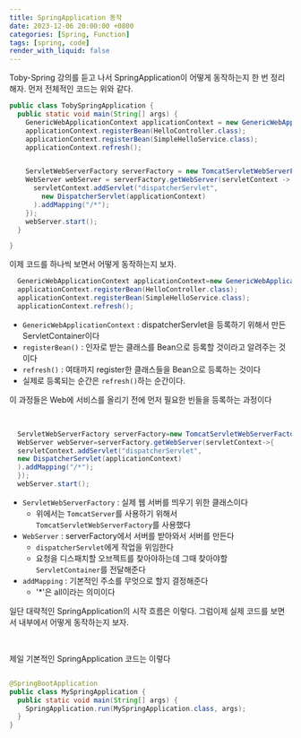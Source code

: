 ```yaml
---
title: SpringApplication 동작
date: 2023-12-06 20:00:00 +0800
categories: [Spring, Function]
tags: [spring, code]
render_with_liquid: false
---
```


Toby-Spring 강의를 듣고 나서 SpringApplication이 어떻게 동작하는지 한 번 정리해자.
먼저 전체적인 코드는 위와 같다.

```java
public class TobySpringApplication {
  public static void main(String[] args) {
    GenericWebApplicationContext applicationContext = new GenericWebApplicationContext();
    applicationContext.registerBean(HelloController.class);
    applicationContext.registerBean(SimpleHelloService.class);
    applicationContext.refresh();


    ServletWebServerFactory serverFactory = new TomcatServletWebServerFactory();
    WebServer webServer = serverFactory.getWebServer(servletContext -> {
      servletContext.addServlet("dispatcherServlet",
        new DispatcherServlet(applicationContext)
      ).addMapping("/*");
    });
    webServer.start();
  }

}
```

이제 코드를 하나씩 보면서 어떻게 동작하는지 보자.

```java
  GenericWebApplicationContext applicationContext=new GenericWebApplicationContext();
  applicationContext.registerBean(HelloController.class);
  applicationContext.registerBean(SimpleHelloService.class);
  applicationContext.refresh();
```

* `GenericWebApplicationContext` : dispatcherServlet을 등록하기 위해서 만든 ServletContainer이다
* `registerBean()` : 인자로 받는 클래스를 Bean으로 등록할 것이라고 알려주는 것이다
* `refresh()` : 여태까지 register한 클래스들을 Bean으로 등록하는 것이다
* 실제로 등록되는 순간은 `refresh()`하는 순간이다.

이 과정들은 Web에 서비스를 올리기 전에 먼저 필요한 빈들을 등록하는 과정이다

<br>

```java
  ServletWebServerFactory serverFactory=new TomcatServletWebServerFactory();
  WebServer webServer=serverFactory.getWebServer(servletContext->{
  servletContext.addServlet("dispatcherServlet",
  new DispatcherServlet(applicationContext)
  ).addMapping("/*");
  });
  webServer.start();
```

* `ServletWebServerFactory` : 실제 웹 서버를 띄우기 위한 클래스이다
  * 위에서는 `TomcatServer`를 사용하기 위해서 `TomcatServletWebServerFactory`를 사용했다
* `WebServer` : serverFactory에서 서버를 받아와서 서버를 만든다
  * `dispatcherServlet`에게 작업을 위임한다
  * 요청을 디스패치할 오브젝트를 찾아야하는데 그때 찾아야할 `ServletContainer`를 전달해준다
* `addMapping` : 기본적인 주소를 무엇으로 할지 결정해준다
  * '*'은 all이라는 의미이다

일단 대략적인 SpringApplication의 시작 흐름은 이렇다. 그럼이제 실제 코드를 보면서 내부에서 어떻게 동작하는지 보자.

<br>

제일 기본적인 SpringApplication 코드는 이렇다

```java

@SpringBootApplication
public class MySpringApplication {
  public static void main(String[] args) {
    SpringApplication.run(MySpringApplication.class, args);
  }
}
```
